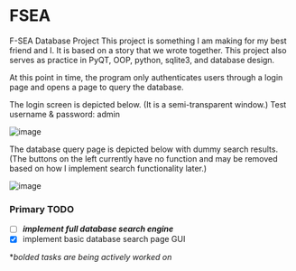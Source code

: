 # FSEA
F-SEA Database Project
This project is something I am making for my best friend and I. It is based on a story that we wrote together.
This project also serves as practice in PyQT, OOP, python, sqlite3, and database design. 

At this point in time, the program only authenticates users through a login page and opens a page to query 
the database.

The login screen is depicted below. (It is a semi-transparent window.)
Test username & password: admin

![image](https://user-images.githubusercontent.com/60724207/194465001-7d667144-dffc-4b6a-8c1a-77b882d14c37.png)

The database query page is depicted below with dummy search results. 
(The buttons on the left currently have no function and may be removed based on how I implement search functionality later.)

![image](https://user-images.githubusercontent.com/60724207/205428048-928f1f39-fbd7-4424-8207-099c84633f5a.gif)

### Primary TODO
- [ ] ***implement full database search engine***
- [x] implement basic database search page GUI

**bolded tasks are being actively worked on*
